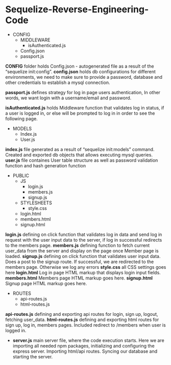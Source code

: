 # Sequelize-Reverse-Engineering-Code

- CONFIG
    -   MIDDLEWARE
        - isAuthenticated.js
    - Config.json
    - passport.js

**CONFIG** folder holds Config.json - autogenerated file as a result of the “sequelize init:config”.
**config.json** holds db configurations for different environments, we need to make sure to provide a password, database and other credentials  to establish a mysql connection.


**passport.js** defines strategy for log in page users authentication,  In other words, we want login with a username/email and password.

**isAuthenticated.js** holds Middleware function that validates log in status, if a user is logged in, or else will be prompted to log in in order to see the following page.

- MODELS
    - Index.js
    - User.js

**index.js**  file generated as a result of “sequelize init:models” command. 
Created and exported db objects that allows executing mysql queries.
**user.js** file containes User table structure as well as password validation function and hash generation function

- PUBLIC 
    - JS
        - login.js
        - members.js
        - signup.js
    - STYLESHEETS
        - style.css
    - login.html
    - members.html
    - signup.html

**login.js** defining on click function that validates log in data and send log in request with the user input data to the server, if log in successful redirects to the members page.
**members.js** defining function to fetch current user_data from the server and display on the page once Member page is loaded.
**signup.js** defining on click function that validates user input data. Does a post to the signup route. If successful, we are redirected to the members page. Otherwise we log any errors
**style.css** all CSS settings goes here
**login.html** Log in page HTML markup that displays login input fields.
**members.html** Members page HTML markup goes here.
**signup.html** Signup page HTML markup goes here.


- ROUTES
    - api-routes.js
    - html-routes.js

**api-routes.js** defining and exporting api routes for login, sign up, logout, fetching user_data.
**html-routes.js**  defining and exporting html routes for sign up, log in, members pages. Included redirect to /members when user is logged in.



- **server.js** main server file, where the code execution starts. Here we are importing all needed npm packages, initializing and configuring the express server. Importing html/api routes. Syncing our database and starting the server.




